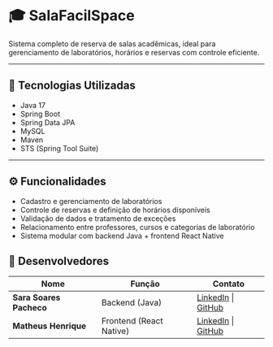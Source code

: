 # 🎓 SalaFacilSpace

Sistema completo de reserva de salas acadêmicas, ideal para gerenciamento de laboratórios, horários e reservas com controle eficiente.

---

## 🚀 Tecnologias Utilizadas

- Java 17  
- Spring Boot  
- Spring Data JPA  
- MySQL  
- Maven  
- STS (Spring Tool Suite)

---

## ⚙️ Funcionalidades

- Cadastro e gerenciamento de laboratórios
- Controle de reservas e definição de horários disponíveis
- Validação de dados e tratamento de exceções
- Relacionamento entre professores, cursos e categorias de laboratório
- Sistema modular com backend Java + frontend React Native


## 🤝 Desenvolvedores

| Nome                      | Função                  | Contato                                                                                 |
| ------------------------- | ----------------------- | --------------------------------------------------------------------------------------- |
| **Sara Soares Pacheco**   | Backend (Java)          | [LinkedIn](https://www.linkedin.com/in/soariix) \| [GitHub](https://github.com/soariix) |
| **Matheus Henrique** | Frontend (React Native) | [LinkedIn](https://www.linkedin.com/in/matheushenriquedev/) \| [GitHub](github.com/Matheush820)                                                            |

